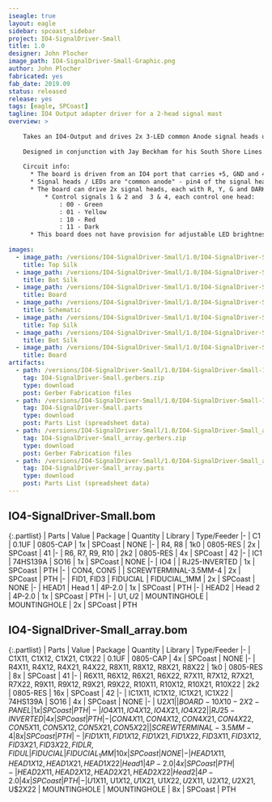 ```yaml
---
iseagle: true
layout: eagle
sidebar: spcoast_sidebar
project: IO4-SignalDriver-Small
title: 1.0
designer: John Plocher
image_path: IO4-SignalDriver-Small-Graphic.png
author: John Plocher
fabricated: yes
fab_date: 2019.09
status: released
release: yes
tags: [eagle, SPCoast]
tagline: IO4 Output adapter driver for a 2-head signal mast
overview: >
    
    Takes an IO4-Output and drives 2x 3-LED common Anode signal heads using a demultiplexor logic chip.
    
    Designed in conjunction with Jay Beckham for his South Shore Lines layout
    
    Circuit info:
      * The board is driven from an IO4 port that carries +5, GND and 4x output signals.
      * Signal heads / LEDs are "common anode" - pin4 of the signal head connector is VCC, the "colors" pins are driven LOW to energize the LED.
      * The board can drive 2x signal heads, each with R, Y, G and DARK aspects
          * Control signals 1 & 2 and  3 & 4, each control one head:
              : 00 - Green
              : 01 - Yellow
              : 10 - Red
              : 11 - Dark
      * This board does not have provision for adjustable LED brightness.  The resistors are fixed at production time for high efficiency LEDS used in SPCoast's Simple Signal masts.
    
images:
  - image_path: /versions/IO4-SignalDriver-Small/1.0/IO4-SignalDriver-Small_array-1.0.top.brd.png
    title: Top Silk
  - image_path: /versions/IO4-SignalDriver-Small/1.0/IO4-SignalDriver-Small_array-1.0.bot.brd.png
    title: Bot Silk
  - image_path: /versions/IO4-SignalDriver-Small/1.0/IO4-SignalDriver-Small-1.0.brd.png
    title: Board
  - image_path: /versions/IO4-SignalDriver-Small/1.0/IO4-SignalDriver-Small-1.0.sch.png
    title: Schematic
  - image_path: /versions/IO4-SignalDriver-Small/1.0/IO4-SignalDriver-Small-1.0.top.brd.png
    title: Top Silk
  - image_path: /versions/IO4-SignalDriver-Small/1.0/IO4-SignalDriver-Small-1.0.bot.brd.png
    title: Bot Silk
  - image_path: /versions/IO4-SignalDriver-Small/1.0/IO4-SignalDriver-Small_array-1.0.brd.png
    title: Board
artifacts:
  - path: /versions/IO4-SignalDriver-Small/1.0/IO4-SignalDriver-Small-1.0.gerbers.zip
    tag: IO4-SignalDriver-Small.gerbers.zip
    type: download
    post: Gerber Fabrication files
  - path: /versions/IO4-SignalDriver-Small/1.0/IO4-SignalDriver-Small-1.0.parts.csv
    tag: IO4-SignalDriver-Small.parts
    type: download
    post: Parts List (spreadsheet data)
  - path: /versions/IO4-SignalDriver-Small/1.0/IO4-SignalDriver-Small_array-1.0.gerbers.zip
    tag: IO4-SignalDriver-Small_array.gerbers.zip
    type: download
    post: Gerber Fabrication files
  - path: /versions/IO4-SignalDriver-Small/1.0/IO4-SignalDriver-Small_array-1.0.parts.csv
    tag: IO4-SignalDriver-Small_array.parts
    type: download
    post: Parts List (spreadsheet data)
---
```


## IO4-SignalDriver-Small.bom

{:.partlist}
| Parts | Value | Package | Quantity | Library | Type/Feeder
|-
| C1 | 0.1UF | 0805-CAP | 1x | SPCoast | NONE
|-
| R4, R8 | 1k0 | 0805-RES | 2x | SPCoast | 41
|-
| R6, R7, R9, R10 | 2k2 | 0805-RES | 4x | SPCoast | 42
|-
| IC1 | 74HS139A | SO16 | 1x | SPCoast | NONE
|-
| IO4 |  | RJ25-INVERTED | 1x | SPCoast | PTH
|-
| CON4, CON5 |  | SCREWTERMINAL-3.5MM-4 | 2x | SPCoast | PTH
|-
| FID1, FID3 | FIDUCIAL | FIDUCIAL_1MM | 2x | SPCoast | NONE
|-
| HEAD1 | Head 1 | 4P-2.0 | 1x | SPCoast | PTH
|-
| HEAD2 | Head 2 | 4P-2.0 | 1x | SPCoast | PTH
|-
| U$1, U$2 | MOUNTINGHOLE | MOUNTINGHOLE | 2x | SPCoast | PTH

## IO4-SignalDriver-Small_array.bom

{:.partlist}
| Parts | Value | Package | Quantity | Library | Type/Feeder
|-
| C1X11, C1X12, C1X21, C1X22 | 0.1UF | 0805-CAP | 4x | SPCoast | NONE
|-
| R4X11, R4X12, R4X21, R4X22, R8X11, R8X12, R8X21, R8X22 | 1k0 | 0805-RES | 8x | SPCoast | 41
|-
| R6X11, R6X12, R6X21, R6X22, R7X11, R7X12, R7X21, R7X22, R9X11, R9X12, R9X21, R9X22, R10X11, R10X12, R10X21, R10X22 | 2k2 | 0805-RES | 16x | SPCoast | 42
|-
| IC1X11, IC1X12, IC1X21, IC1X22 | 74HS139A | SO16 | 4x | SPCoast | NONE
|-
| U$2X1 |  | BOARD-10X10-2X2-PANEL | 1x | SPCoast | PTH
|-
| IO4X11, IO4X12, IO4X21, IO4X22 |  | RJ25-INVERTED | 4x | SPCoast | PTH
|-
| CON4X11, CON4X12, CON4X21, CON4X22, CON5X11, CON5X12, CON5X21, CON5X22 |  | SCREWTERMINAL-3.5MM-4 | 8x | SPCoast | PTH
|-
| FID1X11, FID1X12, FID1X21, FID1X22, FID3X11, FID3X12, FID3X21, FID3X22, FIDLR, FIDUL | FIDUCIAL | FIDUCIAL_1MM | 10x | SPCoast | NONE
|-
| HEAD1X11, HEAD1X12, HEAD1X21, HEAD1X22 | Head 1 | 4P-2.0 | 4x | SPCoast | PTH
|-
| HEAD2X11, HEAD2X12, HEAD2X21, HEAD2X22 | Head 2 | 4P-2.0 | 4x | SPCoast | PTH
|-
| U$1X11, U$1X12, U$1X21, U$1X22, U$2X11, U$2X12, U$2X21, U$2X22 | MOUNTINGHOLE | MOUNTINGHOLE | 8x | SPCoast | PTH
